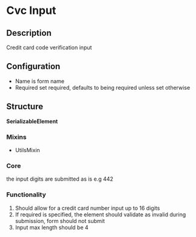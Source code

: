 # Cvc Input 

## Description
Credit card code verification input

## Configuration 
- Name is form name
- Required set required, defaults to being required unless set otherwise

## Structure
**SerializableElement**

### Mixins 
- UtilsMixin

### Core
the input digits are submitted as is e.g 442


### Functionality
1. Should allow for a credit card number input up to 16 digits
2. If required is specified, 
  the element should validate as invalid during submission, 
  form should not submit
3. Input max length should be 4
